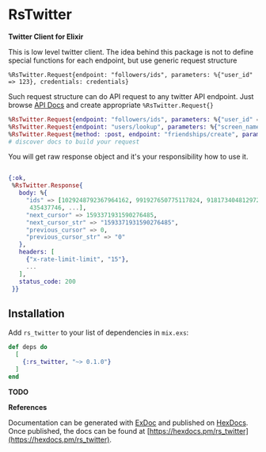 # RsTwitter

**Twitter Client for Elixir**

This is low level twitter client. The idea behind this package is not to define special functions for each endpoint, 
but use generic request structure

`%RsTwitter.Request{endpoint: "followers/ids", parameters: %{"user_id" => 123}, credentials: credentials}`


Such request structure can do API request to any twitter API endpoint. 
Just browse [API Docs](https://developer.twitter.com/en/docs/accounts-and-users/follow-search-get-users/api-reference)
and create appropriate `%RsTwitter.Request{}`
 
```elixir
%RsTwitter.Request{endpoint: "followers/ids", parameters: %{"user_id" => 123}, credentials: credentials}
%RsTwitter.Request{endpoint: "users/lookup", parameters: %{"screen_name" => "radzserg"}, credentials: credentials}
%RsTwitter.Request{method: :post, endpoint: "friendships/create", parameters: %{"screen_name" => "radzserg"}, credentials: credentials}
# discover docs to build your request
``` 
 
You will get raw response object and it's your responsibility how to use it.

```elixir

{:ok,
 %RsTwitter.Response{
   body: %{
     "ids" => [1029248792367964162, 991927650775117824, 918173404812972032,
      435437746, ...],
     "next_cursor" => 1593371931590276485,
     "next_cursor_str" => "1593371931590276485",
     "previous_cursor" => 0,
     "previous_cursor_str" => "0"
   },
   headers: [
     {"x-rate-limit-limit", "15"},
     ... 
   ],
   status_code: 200
 }}


``` 
 
 
## Installation

Add `rs_twitter` to your list of dependencies in `mix.exs`:

```elixir
def deps do
  [
    {:rs_twitter, "~> 0.1.0"}
  ]
end
```

**TODO**


**References**

Documentation can be generated with [ExDoc](https://github.com/elixir-lang/ex_doc)
and published on [HexDocs](https://hexdocs.pm). Once published, the docs can
be found at [https://hexdocs.pm/rs_twitter](https://hexdocs.pm/rs_twitter).

